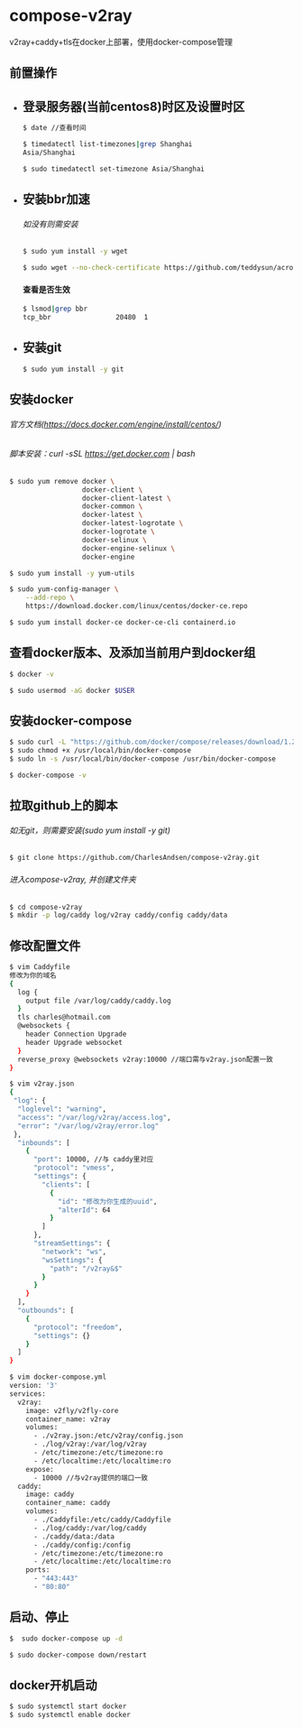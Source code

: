 # compose-v2ray

v2ray+caddy+tls在docker上部署，使用docker-compose管理

## 前置操作

* ## 登录服务器(当前centos8)时区及设置时区

  ```sh
  $ date //查看时间
  ```

  ```sh
  $ timedatectl list-timezones|grep Shanghai
  Asia/Shanghai
  ```

  ```sh
  $ sudo timedatectl set-timezone Asia/Shanghai
  ```



* ## 安装bbr加速

  ###### 如没有则需安装

  ```sh
  $ sudo yum install -y wget
  ```

  ```sh
  $ sudo wget --no-check-certificate https://github.com/teddysun/across/raw/master/bbr.sh && sudo chmod +x bbr.sh && sudo ./bbr.sh
  ```

  #### 查看是否生效

  ```sh
  $ lsmod|grep bbr
  tcp_bbr                20480  1
  ```

  

* ##  安装git

  ```sh
  $ sudo yum install -y git
  ```

## 安装docker

###### 官方文档(https://docs.docker.com/engine/install/centos/)

###### 脚本安装：curl -sSL https://get.docker.com | bash

```sh
$ sudo yum remove docker \
                  docker-client \
                  docker-client-latest \
                  docker-common \
                  docker-latest \
                  docker-latest-logrotate \
                  docker-logrotate \
                  docker-selinux \
                  docker-engine-selinux \
                  docker-engine
```

```sh
$ sudo yum install -y yum-utils
```

```sh
$ sudo yum-config-manager \
    --add-repo \
    https://download.docker.com/linux/centos/docker-ce.repo
```

```sh
$ sudo yum install docker-ce docker-ce-cli containerd.io
```

## 查看docker版本、及添加当前用户到docker组

```sh
$ docker -v
```

```sh
$ sudo usermod -aG docker $USER
```

## 安装docker-compose

```sh
$ sudo curl -L "https://github.com/docker/compose/releases/download/1.28.0/docker-compose-$(uname -s)-$(uname -m)" -o /usr/local/bin/docker-compose
$ sudo chmod +x /usr/local/bin/docker-compose
$ sudo ln -s /usr/local/bin/docker-compose /usr/bin/docker-compose
```

```sh
$ docker-compose -v
```

## 拉取github上的脚本

###### 如无git，则需要安装(sudo yum install -y git)

```sh
$ git clone https://github.com/CharlesAndsen/compose-v2ray.git
```

###### 进入compose-v2ray, 并创建文件夹

```sh
$ cd compose-v2ray
$ mkdir -p log/caddy log/v2ray caddy/config caddy/data
```

## 修改配置文件

```sh
$ vim Caddyfile
修改为你的域名
{ 
  log {
    output file /var/log/caddy/caddy.log
  }
  tls charles@hotmail.com
  @websockets {
    header Connection Upgrade
    header Upgrade websocket
  }
  reverse_proxy @websockets v2ray:10000 //端口需与v2ray.json配置一致
}
```

```sh
$ vim v2ray.json
{
 "log": {
  "loglevel": "warning",
  "access": "/var/log/v2ray/access.log",
  "error": "/var/log/v2ray/error.log"
 },
  "inbounds": [
    {
      "port": 10000, //与 caddy里对应
      "protocol": "vmess",
      "settings": {
        "clients": [
          {
            "id": "修改为你生成的uuid",                                                                                                                                                   
            "alterId": 64
          }
        ]
      },
      "streamSettings": {
        "network": "ws",
        "wsSettings": {
          "path": "/v2ray&$"
        }
      }
    }
  ],
  "outbounds": [
    {
      "protocol": "freedom",
      "settings": {}
    }
  ]
}
```

```sh
$ vim docker-compose.yml
version: '3'
services:
  v2ray:
    image: v2fly/v2fly-core
    container_name: v2ray
    volumes:
      - ./v2ray.json:/etc/v2ray/config.json
      - ./log/v2ray:/var/log/v2ray
      - /etc/timezone:/etc/timezone:ro
      - /etc/localtime:/etc/localtime:ro
    expose:
      - 10000 //与v2ray提供的端口一致
  caddy:
    image: caddy
    container_name: caddy
    volumes:
      - ./Caddyfile:/etc/caddy/Caddyfile
      - ./log/caddy:/var/log/caddy
      - ./caddy/data:/data
      - ./caddy/config:/config
      - /etc/timezone:/etc/timezone:ro
      - /etc/localtime:/etc/localtime:ro
    ports:
      - "443:443"
      - "80:80"
```

## 启动、停止

```sh
$  sudo docker-compose up -d
```

```sh
$ sudo docker-compose down/restart
```

## docker开机启动

```sh
$ sudo systemctl start docker
$ sudo systemctl enable docker
```

